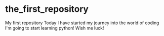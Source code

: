 # the_first_repository
My first repository
Today I have started my journey into the world of coding
I'm going to start learning python!
Wish me luck!
